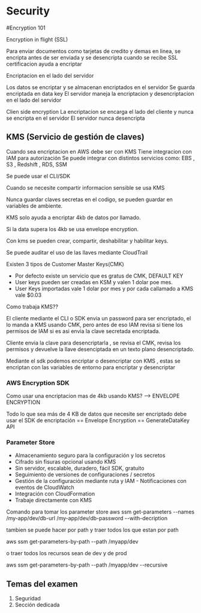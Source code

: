 # Security

#Encryption 101

Encryption in flight (SSL)

Para enviar documentos como tarjetas de credito y demas en linea, se encripta antes de ser enviada y se desencripta cuando se recibe
SSL certificacion ayuda a encriptar

Encriptacion en el lado del servidor

Los datos se encriptar y se almacenan encriptados en el servidor
Se guarda encriptada en data key
El servidor maneja la encriptacion y desencriptacion en el lado del servidor

Clien side encryption
La encriptacion se encarga el lado del cliente y nunca se encripta en el servidor
El servidor nunca desencripta

## KMS (Servicio de gestión de claves)

Cuando sea encriptacion en AWS debe ser con KMS
Tiene integracion con IAM para autorización
Se puede integrar con distintos servicios como: 
EBS , S3 , Redshift , RDS, SSM

Se puede usar el CLI/SDK

Cuando se necesite compartir informacion sensible se usa KMS

Nunca guardar claves secretas en el codigo, se pueden guardar en variables de ambiente.

KMS solo ayuda a encriptar 4kb de datos por llamado.

Si la data supera los 4kb se usa envelope encryption.

Con kms se pueden crear, compartir, deshabilitar y habilitar keys.

Se puede auditar el uso de las llaves mediante CloudTrail

Existen 3 tipos de Customer Master Keys(CMK)
 - Por defecto existe un servicio que es gratus de CMK, DEFAULT KEY
 - User keys pueden ser creadas en KSM y valen 1 dolar poe mes.
 - User Keys importadas vale 1 dolar por mes y por cada callamado a KMS vale $0.03

 Como trabaja KMS??


 El cliente mediante el CLI o SDK envia un password para ser encriptado, el lo manda a KMS usando CMK, pero antes de eso IAM revisa si tiene los permisos de IAM si es asi envia la clave secretada encriptada.

 Cliente envia la clave para desencriptarla , se revisa el CMK, revisa los permisos y devuelve la llave desenciptada en un texto plano desencriptado.

 Mediante el sdk podemos encriptar o desencriptar con KMS , estas se encriptan con las variables de entorno para encriptar y desencriptar

 ### AWS Encryption SDK

 Como usar una encriptacion mas de 4kb usando KMS? --> ENVELOPE ENCRYPTION

 Todo lo que sea más de 4 KB de datos que necesite ser encriptado debe usar el SDK de encriptación == Envelope Encryption == GenerateDataKey API


 ### Parameter Store
- Almacenamiento seguro para la configuración y los secretos
- Cifrado sin fisuras opcional usando KMS
- Sin servidor, escalable, duradero, fácil SDK, gratuito
- Seguimiento de versiones de configuraciones / secretos
- Gestión de la configuración mediante ruta y IAM - Notificaciones con eventos de CloudWatch
- Integración con CloudFormation
- Trabaje directamente con KMS


Comando para tomar los parameter store aws ssm get-parameters --names /my-app/dev/db-url /my-app/dev/db-password --with-decription 

tambien se puede hacer por path y traer todos los que estan por path

aws ssm get-parameters-by-path --path /myapp/dev

o traer todos los recursos sean de dev y de prod 

aws ssm get-parameters-by-path --path /myapp/dev --recursive

## Temas del examen
1. Seguridad
2. Sección dedicada